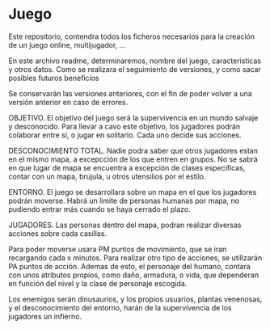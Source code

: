 # Juego
Este repositorio, contendra todos los ficheros necesarios para la creación de un juego online, multijugador, ...

En este archivo readme, determinaremos, nombre del juego, caracteristicas y otros datos. Como se realizara el seguimiento de versiones, y como sacar posibles futuros beneficios

Se conservarán las versiones anteriores, con el fin de poder volver a una versión anterior en caso de errores.

OBJETIVO.
El objetivo del juego será la supervivencia en un mundo salvaje y desconocido. Para llevar a cavo este objetivo, los jugadores podrán colaborar entre sí, o jugar en solitario. Cada uno decide sus acciones. 

DESCONOCIMIENTO TOTAL.
Nadie podra saber que otros jugadores estan en el mismo mapa, a excepcción de los que entren en grupos. No se sabrá en que lugar de mapa se encuentra a excepción de clases especificas, contar con un mapa, brujula, u otros utensilios por el estilo.

ENTORNO.
El juego se desarrollara sobre un mapa en el que los jugadores podrán moverse. Habrá un limite de personas humanas por mapa, no pudiendo entrar más cuando se haya cerrado el plazo. 

JUGADORES.
Las personas dentro del mapa, podran realizar diversas acciones sobre cada casillas. 

Para poder moverse usara PM puntos de movimiento, que se iran recargando cada x minutos. Para realizar otro tipo de acciones, se utilizarán PA puntos de acción. Ademas de esto, el personaje del humano, contara con unos atributos propios, como daño, armadura, o vida, que dependeran en función del nivel y la clase de personaje escogida.

Los enemigos serán dinusaurios, y los propios usuarios, plantas venenosas, y el desconocimiento del entorno, harán de la supervivencia de los jugadores un infierno.
